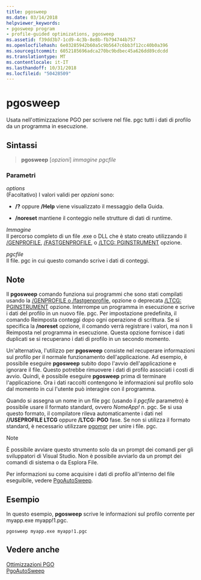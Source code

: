```yaml
---
title: pgosweep
ms.date: 03/14/2018
helpviewer_keywords:
- pgosweep program
- profile-guided optimizations, pgosweep
ms.assetid: f39dd3b7-1cd9-4c3b-8e8b-fb794744b757
ms.openlocfilehash: 6e03285942b60a5c9b5647c6bb3f12cc40b0a396
ms.sourcegitcommit: 6052185696adca270bc9bdbec45a626dd89cdcdd
ms.translationtype: MT
ms.contentlocale: it-IT
ms.lasthandoff: 10/31/2018
ms.locfileid: "50428509"
---
```

# <a name="pgosweep"></a>pgosweep

Usata nell'ottimizzazione PGO per scrivere nel file. pgc tutti i dati di profilo da un programma in esecuzione.

## <a name="syntax"></a>Sintassi

> **pgosweep** [*opzioni*] *immagine* *pgcfile*

### <a name="parameters"></a>Parametri

*options*<br/>
(Facoltativo) I valori validi per *opzioni* sono:

- **/?** oppure **/Help** viene visualizzato il messaggio della Guida.

- **/noreset** mantiene il conteggio nelle strutture di dati di runtime.

*Immagine*<br/>
Il percorso completo di un file .exe o DLL che è stato creato utilizzando il [/GENPROFILE](genprofile-fastgenprofile-generate-profiling-instrumented-build.md), [/FASTGENPROFILE](genprofile-fastgenprofile-generate-profiling-instrumented-build.md), o [/LTCG: PGINSTRUMENT](ltcg-link-time-code-generation.md) opzione.

*pgcfile*<br/>
Il file. pgc in cui questo comando scrive i dati di conteggi.

## <a name="remarks"></a>Note

Il **pgosweep** comando funziona sui programmi che sono stati compilati usando la [/GENPROFILE o /fastgenprofile.](genprofile-fastgenprofile-generate-profiling-instrumented-build.md) opzione o deprecata [/LTCG: PGINSTRUMENT](ltcg-link-time-code-generation.md) opzione. Interrompe un programma in esecuzione e scrive i dati del profilo in un nuovo file. pgc. Per impostazione predefinita, il comando Reimposta conteggi dopo ogni operazione di scrittura. Se si specifica la **/noreset** opzione, il comando verrà registrare i valori, ma non li Reimposta nel programma in esecuzione. Questa opzione fornisce i dati duplicati se si recuperano i dati di profilo in un secondo momento.

Un'alternativa, l'utilizzo per **pgosweep** consiste nel recuperare informazioni sul profilo per il normale funzionamento dell'applicazione. Ad esempio, è possibile eseguire **pgosweep** subito dopo l'avvio dell'applicazione e ignorare il file. Questo potrebbe rimuovere i dati di profilo associati i costi di avvio. Quindi, è possibile eseguire **pgosweep** prima di terminare l'applicazione. Ora i dati raccolti contengono le informazioni sul profilo solo dal momento in cui l'utente può interagire con il programma.

Quando si assegna un nome in un file pgc (usando il *pgcfile* parametro) è possibile usare il formato standard, ovvero *NomeApp! n*. pgc. Se si usa questo formato, il compilatore rileva automaticamente i dati nel **//USEPROFILE LTCG** oppure **/LTCG: PGO** fase. Se non si utilizza il formato standard, è necessario utilizzare [pgomgr](pgomgr.md) per unire i file. pgc.

> [!NOTE]
> È possibile avviare questo strumento solo da un prompt dei comandi per gli sviluppatori di Visual Studio. Non è possibile avviarlo da un prompt dei comandi di sistema o da Esplora File.

Per informazioni su come acquisire i dati di profilo all'interno del file eseguibile, vedere [PgoAutoSweep](pgoautosweep.md).

## <a name="example"></a>Esempio

In questo esempio, **pgosweep** scrive le informazioni sul profilo corrente per myapp.exe myapp!1.pgc.

`pgosweep myapp.exe myapp!1.pgc`

## <a name="see-also"></a>Vedere anche

[Ottimizzazioni PGO](profile-guided-optimizations.md)<br/>
[PgoAutoSweep](pgoautosweep.md)<br/>
